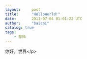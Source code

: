 ```yaml
---
layout:     post
title:      "HelloWorld!"
date:       2013-07-04 01:01:22 UTC
author:     "baicai"
catalog: true
tags:
    - 存档
---
```


<p>你好，世界&lt;/p>